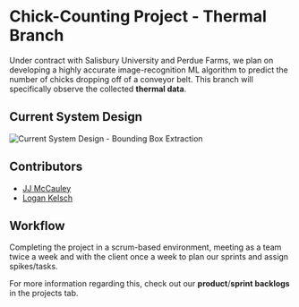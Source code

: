 # Chick-Counting Project - Thermal Branch

Under contract with Salisbury University and Perdue Farms, we plan on developing a highly accurate image-recognition ML algorithm to predict the number of chicks dropping off of a conveyor belt. This branch will specifically observe the collected **thermal data**.

## Current System Design

![Current System Design - Bounding Box Extraction](/misc/documentation/Init-Bounding-Box-Architecture.drawio.png)

## Contributors

- [JJ McCauley](https://github.com/Jairik)
- [Logan Kelsch](https://github.com/Logan-Kelsch)

## Workflow

Completing the project in a scrum-based environment, meeting as a team twice a week and with the client once a week to plan our sprints and assign spikes/tasks.

For more information regarding this, check out our **product**/**sprint backlogs** in the projects tab.
